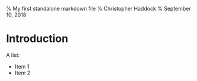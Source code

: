% My first standalone markdown file
% Christopher Haddock
% September 10, 2018

# Introduction

A list:

- Item 1
- Item 2
